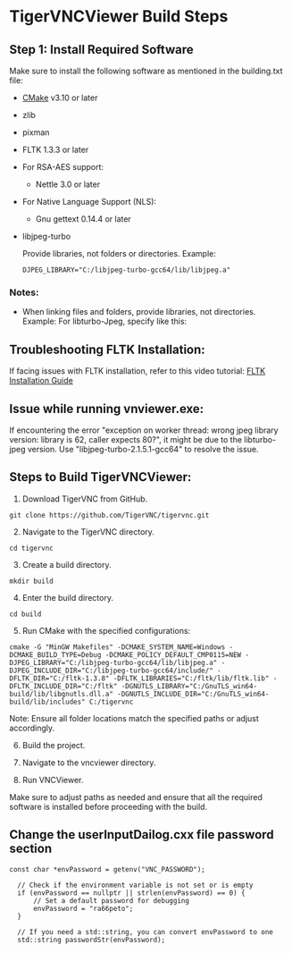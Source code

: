 <!-- To view properly formatted MD (Markdown) file in vs code, install: "Markdown Preview Enhanced" - https://www.youtube.com/watch?v=4QzFVQsD-9I -->
<!-- Right click on the markdown file and select option -> "Markdown Preview Enhanced: Open preview to the side"( shortcut-ctrl+KV)  -->
# TigerVNCViewer Build Steps

## Step 1: Install Required Software

Make sure to install the following software as mentioned in the building.txt file:

- [CMake](http://www.cmake.org) v3.10 or later
- zlib
- pixman
- FLTK 1.3.3 or later
- For RSA-AES support:
  - Nettle 3.0 or later
- For Native Language Support (NLS):
  - Gnu gettext 0.14.4 or later
- libjpeg-turbo

    Provide libraries, not folders or directories. Example:
    ```
    DJPEG_LIBRARY="C:/libjpeg-turbo-gcc64/lib/libjpeg.a"
    ```

### Notes:

- When linking files and folders, provide libraries, not directories. Example: For libturbo-Jpeg, specify like this:

## Troubleshooting FLTK Installation:

If facing issues with FLTK installation, refer to this video tutorial: [FLTK Installation Guide](insert_link_here)

## Issue while running vnviewer.exe:

If encountering the error "exception on worker thread: wrong jpeg library version: library is 62, caller expects 80?", it might be due to the libturbo-jpeg version. Use "libjpeg-turbo-2.1.5.1-gcc64" to resolve the issue.

## Steps to Build TigerVNCViewer:

1. Download TigerVNC from GitHub.
```
git clone https://github.com/TigerVNC/tigervnc.git
```
2. Navigate to the TigerVNC directory.
```
cd tigervnc
```
3. Create a build directory.
```
mkdir build
```
4. Enter the build directory.
```
cd build
```
5. Run CMake with the specified configurations:

  ```
  cmake -G "MinGW Makefiles" -DCMAKE_SYSTEM_NAME=Windows -DCMAKE_BUILD_TYPE=Debug -DCMAKE_POLICY_DEFAULT_CMP0115=NEW -DJPEG_LIBRARY="C:/libjpeg-turbo-gcc64/lib/libjpeg.a" -DJPEG_INCLUDE_DIR="C:/libjpeg-turbo-gcc64/include/" -DFLTK_DIR="C:/fltk-1.3.8" -DFLTK_LIBRARIES="C:/fltk/lib/fltk.lib" -DFLTK_INCLUDE_DIR="C:/fltk" -DGNUTLS_LIBRARY="C:/GnuTLS_win64-build/lib/libgnutls.dll.a" -DGNUTLS_INCLUDE_DIR="C:/GnuTLS_win64-build/lib/includes" C:/tigervnc
  ```

  Note: Ensure all folder locations match the specified paths or adjust accordingly.

6. Build the project.

7. Navigate to the vncviewer directory.

8. Run VNCViewer.

Make sure to adjust paths as needed and ensure that all the required software is installed before proceeding with the build.

## Change the userInputDailog.cxx file password section
```
const char *envPassword = getenv("VNC_PASSWORD");

  // Check if the environment variable is not set or is empty
  if (envPassword == nullptr || strlen(envPassword) == 0) {
      // Set a default password for debugging
      envPassword = "ra66peto";
  }

  // If you need a std::string, you can convert envPassword to one
  std::string passwordStr(envPassword);
```